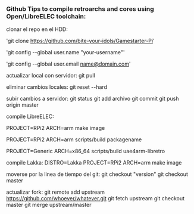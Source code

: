 ### Github Tips to compile retroarchs and cores using Open/LibreELEC toolchain:

clonar el repo en el HDD:

'git clone https://github.com/bite-your-idols/Gamestarter-Pi'

'git config --global user.name "your-username"'

'git config --global user.email name@domain.com'

actualizar local con servidor:
git pull

eliminar cambios locales:
git reset --hard

subir cambios a servidor:
git status
git add archivo
git commit
git push origin master


compile LibreELEC:

PROJECT=RPi2 ARCH=arm make image

PROJECT=RPi2 ARCH=arm scripts/build packagename

PROJECT=Generic ARCH=x86_64 scripts/build uae4arm-libretro


compile Lakka: 
DISTRO=Lakka PROJECT=RPi2 ARCH=arm make image

moverse por la linea de tiempo del git: 
git checkout "version"
git checkout master


actualizar fork: 
git remote add upstream https://github.com/whoever/whatever.git
git fetch upstream
git checkout master
git merge upstream/master
